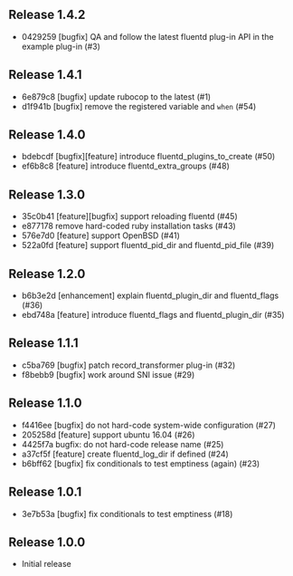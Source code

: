 ## Release 1.4.2

* 0429259 [bugfix] QA and follow the latest fluentd plug-in API in the example plug-in (#3)

## Release 1.4.1

* 6e879c8 [bugfix] update rubocop to the latest (#1)
* d1f941b [bugfix] remove the registered variable and `when` (#54)

## Release 1.4.0

* bdebcdf [bugfix][feature] introduce fluentd_plugins_to_create (#50)
* ef6b8c8 [feature] introduce fluentd_extra_groups (#48)

## Release 1.3.0

* 35c0b41 [feature][bugfix] support reloading fluentd (#45)
* e877178 remove hard-coded ruby installation tasks (#43)
* 576e7d0 [feature] support OpenBSD (#41)
* 522a0fd [feature] support fluentd_pid_dir and fluentd_pid_file (#39)

## Release 1.2.0

* b6b3e2d [enhancement] explain fluentd_plugin_dir and fluentd_flags (#36)
* ebd748a [feature] introduce fluentd_flags and fluentd_plugin_dir (#35)

## Release 1.1.1

* c5ba769 [bugfix] patch record_transformer plug-in (#32)
* f8bebb9 [bugfix] work around SNI issue (#29)

## Release 1.1.0

* f4416ee [bugfix] do not hard-code system-wide configuration (#27)
* 205258d [feature] support ubuntu 16.04 (#26)
* 4425f7a bugfix: do not hard-code release name (#25)
* a37cf5f [feature] create fluentd_log_dir if defined (#24)
* b6bff62 [bugfix] fix conditionals to test emptiness (again) (#23)

## Release 1.0.1

* 3e7b53a [bugfix] fix conditionals to test emptiness (#18)

## Release 1.0.0

* Initial release
